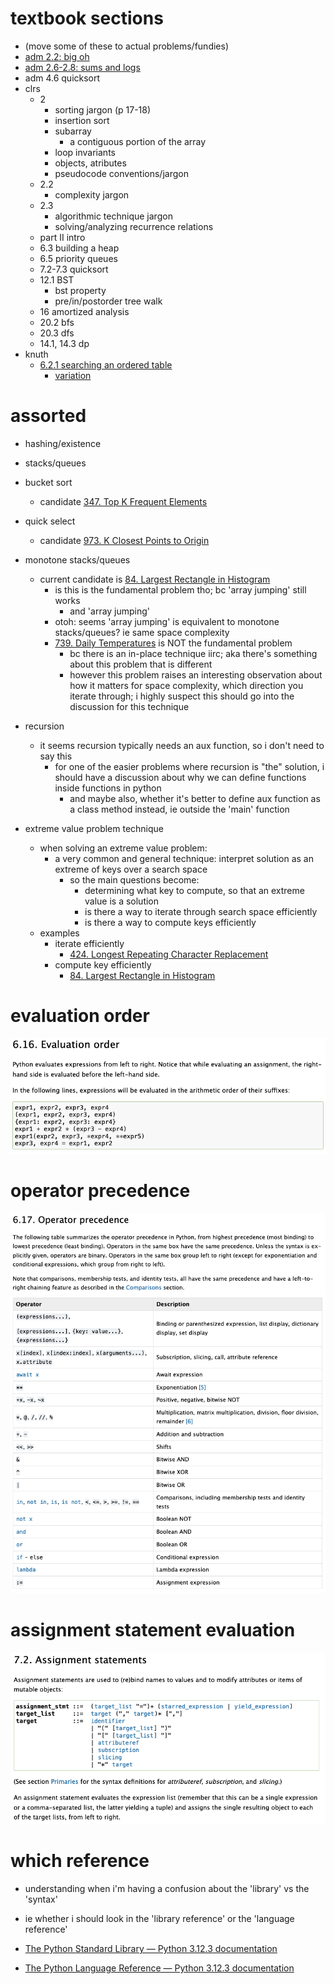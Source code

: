 # textbook sections
- (move some of these to actual problems/fundies)
- [adm 2.2: big oh](_private/pdfs/adm.pdf#page=51)
- [adm 2.6-2.8: sums and logs](_private/pdfs/adm.pdf#page=63)
- adm 4.6 quicksort
- clrs
	- 2
		- sorting jargon (p 17-18)
		- insertion sort
		- subarray
			- a contiguous portion of the array
		- loop invariants
		- objects, atributes
		- pseudocode conventions/jargon
	- 2.2
		- complexity jargon
	- 2.3
		- algorithmic technique jargon
		- solving/analyzing recurrence relations
	- part II intro
	- 6.3 building a heap
	- 6.5 priority queues
	- 7.2-7.3 quicksort
	- 12.1 BST
		- bst property
		- pre/in/postorder tree walk
	- 16 amortized analysis
	- 20.2 bfs
	- 20.3 dfs
	- 14.1, 14.3 dp
- knuth
	- [6.2.1 searching an ordered table](_private/pdfs/taocp%203.pdf#page=427&annotation=5576R)
		- [variation](_private/pdfs/taocp%203.pdf#page=432&selection=51,0,51,23)


# assorted
- hashing/existence
- stacks/queues
- bucket sort
	- candidate [347. Top K Frequent Elements](../LeetCode/347.%20Top%20K%20Frequent%20Elements.md)
- quick select
	- candidate [973. K Closest Points to Origin](../LeetCode/973.%20K%20Closest%20Points%20to%20Origin.md)
- monotone stacks/queues
	- current candidate is [84. Largest Rectangle in Histogram](../LeetCode/84.%20Largest%20Rectangle%20in%20Histogram.md)
		- is this is the fundamental problem tho; bc 'array jumping' still works
			- and 'array jumping' 
		- otoh: seems 'array jumping' is equivalent to monotone stacks/queues? ie same space complexity
		- [739. Daily Temperatures](../LeetCode/739.%20Daily%20Temperatures.md) is NOT the fundamental problem
			- bc there is an in-place technique iirc; aka there's something about this problem that is different
			- however this problem raises an interesting observation about how it matters for space complexity, which direction you iterate through; i highly suspect this should go into the discussion for this technique
- recursion
	- it seems recursion typically needs an aux function, so i don't need to say this
		- for one of the easier problems where recursion is "the" solution, i should have a discussion about why we can define functions inside functions in python
			- and maybe also, whether it's better to define aux function as a class method instead, ie outside the 'main' function

- extreme value problem technique
	- when solving an extreme value problem:
		- a very common and general technique: interpret solution as an extreme of keys over a search space
			- so the main questions become:
				- determining what key to compute, so that an extreme value is a solution
				- is there a way to iterate through search space efficiently
				- is there a way to compute keys efficiently
	- examples
		- iterate efficiently
			- [424. Longest Repeating Character Replacement](../LeetCode/424.%20Longest%20Repeating%20Character%20Replacement.md)
		- compute key efficiently
			- [84. Largest Rectangle in Histogram](../LeetCode/84.%20Largest%20Rectangle%20in%20Histogram.md)
	






# evaluation order


![](../!assets/attachments/Pasted%20image%2020240417134948.png)


# operator precedence

![](../!assets/attachments/Pasted%20image%2020240417135116.png)




# assignment statement evaluation


![](../!assets/attachments/Pasted%20image%2020240417135441.png)


# which reference
- understanding when i'm having a confusion about the 'library' vs the 'syntax'
- ie whether i should look in the 'library reference' or the 'language reference'

- [The Python Standard Library — Python 3.12.3 documentation](https://docs.python.org/3/library/index.html)
- [The Python Language Reference — Python 3.12.3 documentation](https://docs.python.org/3/reference/index.html)





